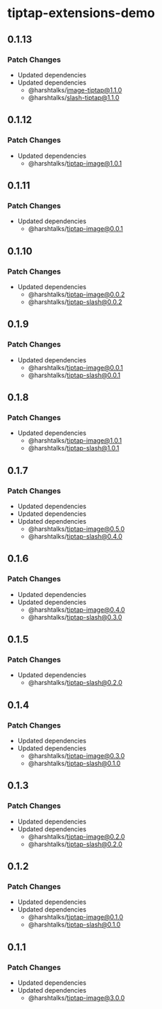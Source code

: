 # tiptap-extensions-demo

## 0.1.13

### Patch Changes

- Updated dependencies
- Updated dependencies
  - @harshtalks/image-tiptap@1.1.0
  - @harshtalks/slash-tiptap@1.1.0

## 0.1.12

### Patch Changes

- Updated dependencies
  - @harshtalks/tiptap-image@1.0.1

## 0.1.11

### Patch Changes

- Updated dependencies
  - @harshtalks/tiptap-image@0.0.1

## 0.1.10

### Patch Changes

- Updated dependencies
  - @harshtalks/tiptap-image@0.0.2
  - @harshtalks/tiptap-slash@0.0.2

## 0.1.9

### Patch Changes

- Updated dependencies
  - @harshtalks/tiptap-image@0.0.1
  - @harshtalks/tiptap-slash@0.0.1

## 0.1.8

### Patch Changes

- Updated dependencies
  - @harshtalks/tiptap-image@1.0.1
  - @harshtalks/tiptap-slash@1.0.1

## 0.1.7

### Patch Changes

- Updated dependencies
- Updated dependencies
- Updated dependencies
  - @harshtalks/tiptap-image@0.5.0
  - @harshtalks/tiptap-slash@0.4.0

## 0.1.6

### Patch Changes

- Updated dependencies
- Updated dependencies
  - @harshtalks/tiptap-image@0.4.0
  - @harshtalks/tiptap-slash@0.3.0

## 0.1.5

### Patch Changes

- Updated dependencies
  - @harshtalks/tiptap-slash@0.2.0

## 0.1.4

### Patch Changes

- Updated dependencies
- Updated dependencies
  - @harshtalks/tiptap-image@0.3.0
  - @harshtalks/tiptap-slash@0.1.0

## 0.1.3

### Patch Changes

- Updated dependencies
- Updated dependencies
  - @harshtalks/tiptap-image@0.2.0
  - @harshtalks/tiptap-slash@0.2.0

## 0.1.2

### Patch Changes

- Updated dependencies
- Updated dependencies
  - @harshtalks/tiptap-image@0.1.0
  - @harshtalks/tiptap-slash@0.1.0

## 0.1.1

### Patch Changes

- Updated dependencies
- Updated dependencies
  - @harshtalks/tiptap-image@3.0.0
